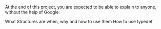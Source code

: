 At the end of this project, you are expected to be able to explain to anyone, without the help of Google:

What Structures are when, why and how to use them
How to use typedef
